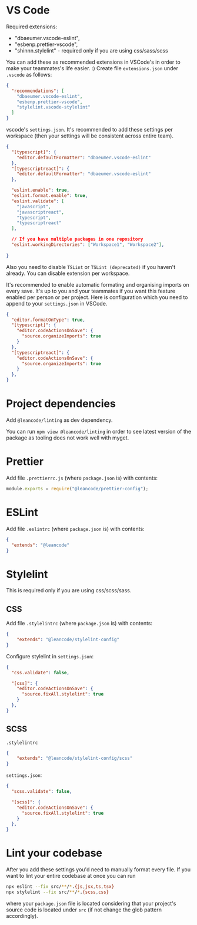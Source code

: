 # VS Code

Required extensions:

- "dbaeumer.vscode-eslint",
- "esbenp.prettier-vscode",
- "shinnn.stylelint" - required only if you are using css/sass/scss

You can add these as recommended extensions in VSCode's in order to make your teammates's life easier. :)
Create file  `extensions.json` under `.vscode` as follows:

```json
{
  "recommendations": [
    "dbaeumer.vscode-eslint",
    "esbenp.prettier-vscode",
    "stylelint.vscode-stylelint"
  ]
}
```

vscode's `settings.json`. It's recommended to add these settings per workspace (then your settings will be consistent across entire team).
```json
{
  "[typescript]": {
    "editor.defaultFormatter": "dbaeumer.vscode-eslint"
  },
  "[typescriptreact]": {
    "editor.defaultFormatter": "dbaeumer.vscode-eslint"
  },

  "eslint.enable": true,
  "eslint.format.enable": true,
  "eslint.validate": [
    "javascript",
    "javascriptreact",
    "typescript",
    "typescriptreact"
  ],

  // If you have multiple packages in one repository
  "eslint.workingDirectories": ["Workspace1", "Workspace2"],
  
}
```

Also you need to disable `TSLint` or `TSLint (deprecated)` if you haven't already. You can disable extension per workspace.

It's recommended to enable automatic formating and organising imports on every save. It's up to you and your teammates if you want this feature enabled per person or per project. Here is configuration which you need to append to your `settings.json` in VSCode.

```json
{
  "editor.formatOnType": true,
  "[typescript]": {
    "editor.codeActionsOnSave": {
      "source.organizeImports": true
    }
  },
  "[typescriptreact]": {
    "editor.codeActionsOnSave": {
      "source.organizeImports": true
    }
  },
}
```

# Project dependencies

Add `@leancode/linting` as dev dependency.

You can run `npm view @leancode/linting` in order to see latest version of the package as tooling does not work well with myget.

# Prettier

Add file `.prettierrc.js`  (where `package.json` is) with contents:

```js
module.exports = require("@leancode/prettier-config");
```

# ESLint

Add file `.eslintrc`  (where `package.json` is) with contents:

```json
{
  "extends": "@leancode"
}
```

# Stylelint

This is required only if you are using css/scss/sass.

## CSS

Add file `.stylelintrc`  (where `package.json` is) with contents:

```json
{
    "extends": "@leancode/stylelint-config"
}
```

Configure stylelint in `settings.json`:

```json
{
  "css.validate": false,

  "[css]": {
    "editor.codeActionsOnSave": {
      "source.fixAll.stylelint": true
    }
  },
}
```

## SCSS

`.stylelintrc`

```json
{
    "extends": "@leancode/stylelint-config/scss"
}
```

`settings.json`:

```json
{
  "scss.validate": false,

  "[scss]": {
    "editor.codeActionsOnSave": {
      "source.fixAll.stylelint": true
    }
  },
}
```

# Lint your codebase

After you add these settings you'd need to manually format every file. If you want to lint your entire codebase at once you can run
```sh
npx eslint --fix src/**/*.{js,jsx,ts,tsx}
npx stylelint --fix src/**/*.{scss,css}
```
where your `package.json` file is located considering that your project's source code is located under `src` (if not change the glob pattern accordingly).
